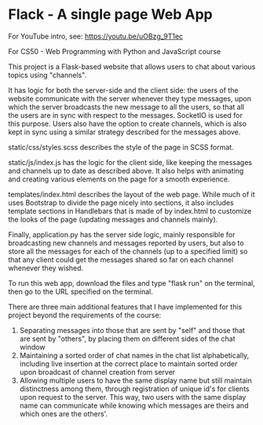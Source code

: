 # Flack - A single page Web App

For YouTube intro, see: https://youtu.be/uOBzg_9T1ec

For CS50 - Web Programming with Python and JavaScript course

This project is a Flask-based website that allows users to chat about various topics using "channels".

It has logic for both the server-side and the client side: the users of the website communicate with the server
whenever they type messages, upon which the server broadcasts the new message to all the users, so that all the users
are in sync with respect to the messages. SocketIO is used for this purpose. Users also have the option to create
channels, which is also kept in sync using a similar strategy described for the messages above.

static/css/styles.scss describes the style of the page in SCSS format.

static/js/index.js has the logic for the client side, like keeping the messages and channels up to date as described
above. It also helps with animating and creating various elements on the page for a smooth experience.

templates/index.html describes the layout of the web page. While much of it uses Bootstrap to divide the page nicely
into sections, it also includes template sections in Handlebars that is made of by index.html to customize the looks of
the page (updating messages and channels mainly).

Finally, application.py has the server side logic, mainly responsible for broadcasting new channels and messages
reported by users, but also to store all the messages for each of the channels (up to a specified limit) so that any
client could get the messages shared so far on each channel whenever they wished.

To run this web app, download the files and type "flask run" on the terminal, then go to the URL specified on the
terminal.

There are three main additional features that I have implemented for this project beyond the requirements of the course:
1. Separating messages into those that are sent by "self" and those that are sent by "others", by placing them on
different sides of the chat window
2. Maintaining a sorted order of chat names in the chat list alphabetically, including live insertion at the correct
place to maintain sorted order upon broadcast of channel creation from server
3. Allowing multiple users to have the same display name but still maintain distinctness among them, through
registration of unique id's for clients upon request to the server. This way, two users with the same display name can 
 communicate while knowing which messages are theirs and which ones are the others'. 

